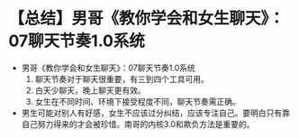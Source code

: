 # 【总结】男哥《教你学会和女生聊天》：07聊天节奏1.0系统

-   男哥《教你学会和女生聊天》：07聊天节奏1.0系统
    1.  聊天节奏对于聊天很重要，有三到四个工具可用。
    2.  白天少聊天，晚上聊天更有效。
    3.  女生在不同时间、环境下接受程度不同，聊天节奏需正确。
-   男生可能对别人有好感，女生不应该过分纠结，应该专注自己。要明白只有靠自己努力得来的才会被珍惜。南哥的内核3.0和欺负方法是重要的。